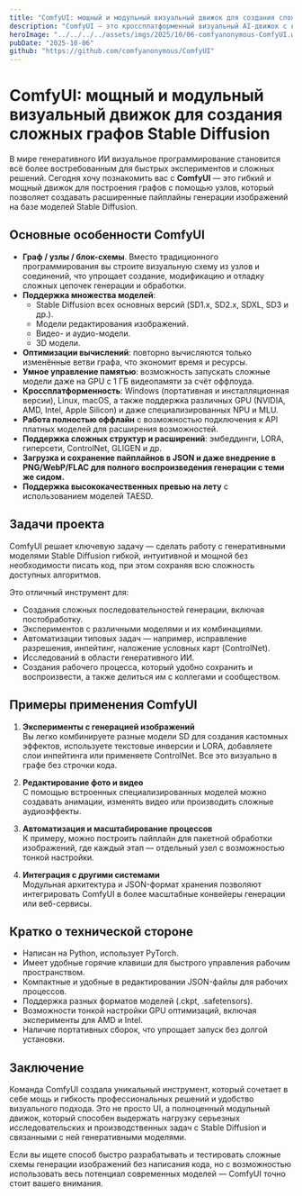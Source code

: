 ```yaml
---
title: "ComfyUI: мощный и модульный визуальный движок для создания сложных графов Stable Diffusion"
description: "ComfyUI — это кроссплатформенный визуальный AI-движок с графовым интерфейсом для создания и выполнения сложных пайплайнов Stable Diffusion без необходимости программирования."
heroImage: "../../../../assets/imgs/2025/10/06-comfyanonymous-ComfyUI.webp"
pubDate: "2025-10-06"
github: "https://github.com/comfyanonymous/ComfyUI"
---
```


# ComfyUI: мощный и модульный визуальный движок для создания сложных графов Stable Diffusion

В мире генеративного ИИ визуальное программирование становится всё более востребованным для быстрых экспериментов и сложных решений. Сегодня хочу познакомить вас с **ComfyUI** — это гибкий и мощный движок для построения графов с помощью узлов, который позволяет создавать расширенные пайплайны генерации изображений на базе моделей Stable Diffusion.


## Основные особенности ComfyUI

- **Граф / узлы / блок-схемы**. Вместо традиционного программирования вы строите визуальную схему из узлов и соединений, что упрощает создание, модификацию и отладку сложных цепочек генерации и обработки.
- **Поддержка множества моделей**:
    - Stable Diffusion всех основных версий (SD1.x, SD2.x, SDXL, SD3 и др.).
    - Модели редактирования изображений.
    - Видео- и аудио-модели.
    - 3D модели.
- **Оптимизации вычислений**: повторно вычисляются только изменённые ветви графа, что экономит время и ресурсы.
- **Умное управление памятью**: возможность запускать сложные модели даже на GPU с 1 ГБ видеопамяти за счёт оффлоуда.
- **Кроссплатформенность**: Windows (портативная и инсталляционная версии), Linux, macOS, а также поддержка различных GPU (NVIDIA, AMD, Intel, Apple Silicon) и даже специализированных NPU и MLU.
- **Работа полностью оффлайн** с возможностью подключения к API платных моделей для расширения возможностей.
- **Поддержка сложных структур и расширений**: эмбеддинги, LORA, гиперсети, ControlNet, GLIGEN и др.
- **Загрузка и сохранение пайплайнов в JSON и даже внедрение в PNG/WebP/FLAC для полного воспроизведения генерации с теми же сидом.**
- **Поддержка высококачественных превью на лету** с использованием моделей TAESD.


## Задачи проекта

ComfyUI решает ключевую задачу — сделать работу с генеративными моделями Stable Diffusion гибкой, интуитивной и мощной без необходимости писать код, при этом сохраняя всю сложность доступных алгоритмов.

Это отличный инструмент для:
- Создания сложных последовательностей генерации, включая постобработку.
- Экспериментов с различными моделями и их комбинациями.
- Автоматизации типовых задач — например, исправление разрешения, инпейтинг, наложение условных карт (ControlNet).
- Исследований в области генеративного ИИ.
- Создания рабочего процесса, который удобно сохранить и воспроизвести, а также делиться им с коллегами и сообществом.


## Примеры применения ComfyUI

1. **Эксперименты с генерацией изображений**  
Вы легко комбинируете разные модели SD для создания кастомных эффектов, используете текстовые инверсии и LORA, добавляете слои инпейтинга или применяете ControlNet. Все это визуально в графе без строчки кода.

2. **Редактирование фото и видео**  
С помощью встроенных специализированных моделей можно создавать анимации, изменять видео или производить сложные аудиоэффекты.

3. **Автоматизация и масштабирование процессов**  
К примеру, можно построить пайплайн для пакетной обработки изображений, где каждый этап — отдельный узел с возможностью тонкой настройки.

4. **Интеграция с другими системами**  
Модульная архитектура и JSON-формат хранения позволяют интегрировать ComfyUI в более масштабные конвейеры генерации или веб-сервисы.


## Кратко о технической стороне

- Написан на Python, использует PyTorch.
- Имеет удобные горячие клавиши для быстрого управления рабочим пространством.
- Компактные и удобные в редактировании JSON-файлы для рабочих процессов.
- Поддержка разных форматов моделей (.ckpt, .safetensors).
- Возможности тонкой настройки GPU оптимизаций, включая эксперименты для AMD и Intel.
- Наличие портативных сборок, что упрощает запуск без долгой установки.


## Заключение

Команда ComfyUI создала уникальный инструмент, который сочетает в себе мощь и гибкость профессиональных решений и удобство визуального подхода. Это не просто UI, а полноценный модульный движок, который способен выдержать нагрузку серьезных исследовательских и производственных задач с Stable Diffusion и связанными с ней генеративными моделями.

Если вы ищете способ быстро разрабатывать и тестировать сложные схемы генерации изображений без написания кода, но с возможностью использовать весь потенциал современных моделей — ComfyUI точно стоит вашего внимания.